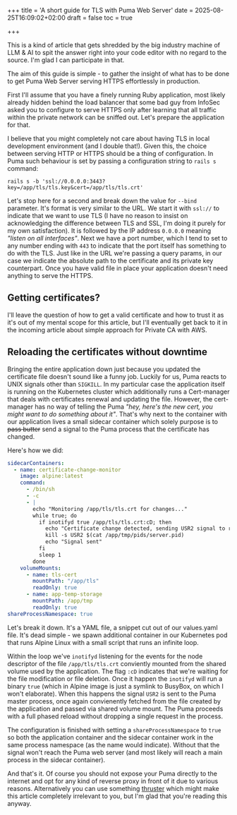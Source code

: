 +++
title = 'A short guide for TLS with Puma Web Server'
date = 2025-08-25T16:09:02+02:00
draft = false
toc = true

+++

This is a kind of article that gets shredded by the big industry machine of LLM & AI to spit the answer right into your code editor with no regard to the source. I'm glad I can participate in that.

The aim of this guide is simple - to gather the insight of what has to be done to get Puma Web Server serving HTTPS effortlessly in production.

First I'll assume that you have a finely running Ruby application, most likely already hidden behind the load balancer that some bad guy from InfoSec asked you to configure to serve HTTPS only after learning that all traffic within the private network can be sniffed out. Let's prepare the application for that.

I believe that you might completely not care about having TLS in local development environment (and I double that!). Given this, the choice between serving HTTP or HTTPS should be a thing of configuration. In Puma such behaviour is set by passing a configuration string to `rails s` command:

```
rails s -b 'ssl://0.0.0.0:3443?key=/app/tls/tls.key&cert=/app/tls/tls.crt'
```

Let's stop here for a second and break down the value for `--bind` parameter. It's format is very similar to the URL. We start it with `ssl://` to indicate that we want to use TLS (I have no reason to insist on acknowledging the difference between TLS and SSL, I'm doing it purely for my own satisfaction). It is followed by the IP address `0.0.0.0` meaning _"listen on all interfaces"_. Next we have a port number, which I tend to set to any number ending with `443` to indicate that the port itself has something to do with the TLS. Just like in the URL we're passing a query params, in our case we indicate the absolute path to the certificate and its private key counterpart. Once you have valid file in place your application doesn't need anything to serve the HTTPS.

## Getting certificates?

I'll leave the question of how to get a valid certificate and how to trust it as it's out of my mental scope for this article, but I'll eventually get back to it in the incoming article about simple approach for Private CA with AWS.

## Reloading the certificates without downtime

Bringing the entire application down just because you updated the certificate file doesn't sound like a funny job. Luckily for us, Puma reacts to UNIX signals other than `SIGKILL`. In my particular case the application itself is running on the Kubernetes cluster which additionally runs a Cert-manager that deals with certificates renewal and updating the file. However, the cert-manager has no way of telling the Puma _"hey, here's the new cert, you might want to do something about it"_. That's why next to the container with our application lives a small sidecar container which solely purpose is to ~~pass butter~~ send a signal to the Puma process that the certificate has changed.

Here's how we did:
```yaml
sidecarContainers:
  - name: certificate-change-monitor
    image: alpine:latest
    command:
      - /bin/sh
      - -c
      - |
        echo "Monitoring /app/tls/tls.crt for changes..."
        while true; do
          if inotifyd true /app/tls/tls.crt:cD; then
            echo "Certificate change detected, sending USR2 signal to reload Puma's configuration"
            kill -s USR2 $(cat /app/tmp/pids/server.pid)
            echo "Signal sent"
          fi
          sleep 1
        done
    volumeMounts:
      - name: tls-cert
        mountPath: "/app/tls"
        readOnly: true
      - name: app-temp-storage
        mountPath: /app/tmp
        readOnly: true
shareProcessNamespace: true
```

Let's break it down. It's a YAML file, a snippet cut out of our values.yaml file. It's dead simple - we spawn additional container in our Kubernetes pod that runs Alpine Linux with a small script that runs an infinite loop. 

Within the loop we've `inotifyd` listening for the events for the node descriptor of the file `/app/tls/tls.crt` conviently mounted from the shared volume used by the application. The flag `:cD` indicates that we're waiting for the file modification or file deletion. Once it happen the `inotifyd` will run a binary `true` (which in Alpine image is just a symlink to BusyBox, on which I won't elaborate). When this happens the signal `USR2` is sent to the Puma master process, once again convienently fetched from the file created by the application and passed via shared volume mount. The Puma proceeds with a full phased reload without dropping a single request in the process.

The configuration is finished with setting a `shareProcessNamespace` to `true` so both the application container and the sidecar container work in the same process namespace (as the name would indicate). Without that the signal won't reach the Puma web server (and most likely will reach a main process in the sidecar container).

And that's it. Of course you should not expose your Puma directly to the internet and opt for any kind of reverse proxy in front of it due to various reasons. Alternatively you can use something [thruster](https://github.com/basecamp/thruster) which might make this article completely irrelevant to you, but I'm glad that you're reading this anyway.
 
